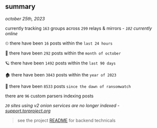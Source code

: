 
## summary
_october 25th, 2023_

currently tracking `163` groups across `299` relays & mirrors - _`102` currently online_

⏲ there have been `16` posts within the `last 24 hours`

🦈 there have been `292` posts within the `month of october`

🪐 there have been `1492` posts within the `last 90 days`

🏚 there have been `3843` posts within the `year of 2023`

🦕 there have been `8533` posts `since the dawn of ransomwatch`

there are `96` custom parsers indexing posts

_`20` sites using v2 onion services are no longer indexed - [support.torproject.org](https://support.torproject.org/onionservices/v2-deprecation/)_

> see the project [README](https://github.com/joshhighet/ransomwatch#ransomwatch--) for backend technicals
